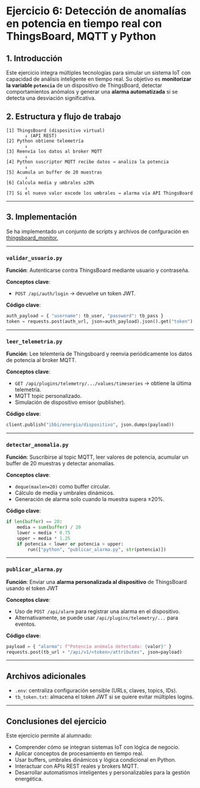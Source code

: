 # **Ejercicio 6: Detección de anomalías en potencia en tiempo real con ThingsBoard, MQTT y Python**

## 1. Introducción

Este ejercicio integra múltiples tecnologías para simular un sistema IoT con capacidad de análisis inteligente en tiempo real. Su objetivo es **monitorizar la variable `potencia`** de un dispositivo de ThingsBoard, detectar comportamientos anómalos y generar una **alarma automatizada** si se detecta una desviación significativa.

## 2. Estructura y flujo de trabajo

```text
[1] ThingsBoard (dispositivo virtual)
       ↓ (API REST)
[2] Python obtiene telemetría
       ↓
[3] Reenvía los datos al broker MQTT
       ↓
[4] Python suscriptor MQTT recibe datos → analiza la potencia
       ↓
[5] Acumula un buffer de 20 muestras
       ↓
[6] Calcula media y umbrales ±20%
       ↓
[7] Si el nuevo valor excede los umbrales → alarma vía API ThingsBoard
```

---

## 3. Implementación

Se ha implementado un conjunto de scripts y archivos de confguración en [thingsboard_monitor.](scripts/thingsboard_monitor)

---

### `validar_usuario.py`

**Función**: Autenticarse contra ThingsBoard mediante usuario y contraseña.

**Conceptos clave**:

* `POST /api/auth/login` → devuelve un token JWT.

**Código clave**:

```python
auth_payload = { "username": tb_user, "password": tb_pass }
token = requests.post(auth_url, json=auth_payload).json().get("token")
```

---

### `leer_telemetria.py`

**Función**: Lee telemtería de Thingsboard y reenvía periódicamente los datos de potencia al broker MQTT.

**Conceptos clave**:

* `GET /api/plugins/telemetry/.../values/timeseries` → obtiene la última telemetría.
* MQTT topic personalizado.
* Simulación de dispositivo emisor (publisher).

**Código clave**:

```python
client.publish("ibbi/energia/dispositivo", json.dumps(payload))
```

---

### `detectar_anomalia.py`

**Función**: Suscribirse al topic MQTT, leer valores de potencia, acumular un buffer de 20 muestras y detectar anomalías.

**Conceptos clave**:

* `deque(maxlen=20)` como buffer circular.
* Cálculo de media y umbrales dinámicos.
* Generación de alarma solo cuando la muestra supera ±20%.

**Código clave**:

```python
if len(buffer) == 20:
    media = sum(buffer) / 20
    lower = media * 0.75
    upper = media * 1.25
    if potencia < lower or potencia > upper:
        run(["python", "publicar_alarma.py", str(potencia)])
```

---

### `publicar_alarma.py`

**Función**: Enviar una **alarma personalizada al dispositivo** de ThingsBoard usando el token JWT

**Conceptos clave**:

* Uso de `POST /api/alarm` para registrar una alarma en el dispositivo.
* Alternativamente, se puede usar `/api/plugins/telemetry/...` para eventos.

**Código clave**:

```python
payload = { "alarma": f"Potencia anómala detectada: {valor}" }
requests.post(tb_url + "/api/v1/<token>/attributes", json=payload)
```

---

## Archivos adicionales

* `.env`: centraliza configuración sensible (URLs, claves, topics, IDs).
* `tb_token.txt`: almacena el token JWT si se quiere evitar múltiples logins.

---

## Conclusiones del ejercicio

Este ejercicio permite al alumnado:

* Comprender cómo se integran sistemas IoT con lógica de negocio.
* Aplicar conceptos de procesamiento en tiempo real.
* Usar buffers, umbrales dinámicos y lógica condicional en Python.
* Interactuar con APIs REST reales y brokers MQTT.
* Desarrollar automatismos inteligentes y personalizables para la gestión energética.
